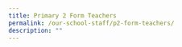 ```yaml
---
title: Primary 2 Form Teachers
permalink: /our-school-staff/p2-form-teachers/
description: ""
---
```


